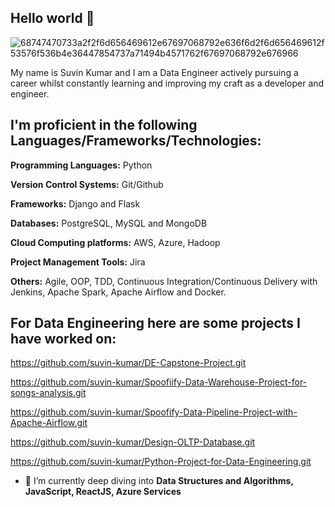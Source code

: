 ## Hello world 👋

![68747470733a2f2f6d656469612e67697068792e636f6d2f6d656469612f53576f536b4e36447854737a71494b4571762f67697068792e676966](https://user-images.githubusercontent.com/96186386/158050117-a4b0854f-b94f-43b4-b00a-43a2bd0cd53f.gif)

My name is Suvin Kumar and I am a Data Engineer actively pursuing a career whilst constantly learning and improving my craft as a developer and engineer.



## I'm proficient in the following Languages/Frameworks/Technologies:

**Programming Languages:** Python

**Version Control Systems:** Git/Github

**Frameworks:** Django and Flask

**Databases:** PostgreSQL, MySQL and MongoDB

**Cloud Computing platforms:** AWS, Azure, Hadoop 

**Project Management Tools:** Jira 

**Others:** Agile, OOP, TDD, Continuous Integration/Continuous Delivery with Jenkins, Apache Spark, Apache Airflow and Docker.



## **For Data Engineering here are some projects I have worked on:**

https://github.com/suvin-kumar/DE-Capstone-Project.git

https://github.com/suvin-kumar/Spoofiify-Data-Warehouse-Project-for-songs-analysis.git

https://github.com/suvin-kumar/Spoofify-Data-Pipeline-Project-with-Apache-Airflow.git

https://github.com/suvin-kumar/Design-OLTP-Database.git

https://github.com/suvin-kumar/Python-Project-for-Data-Engineering.git



- 🌱 I’m currently deep diving into **Data Structures and Algorithms, JavaScript, ReactJS, Azure Services**

<!---
suvin-kumar/suvin-kumar is a ✨ special ✨ repository because its `README.md` (this file) appears on your GitHub profile.
You can click the Preview link to take a look at your changes.
--->
